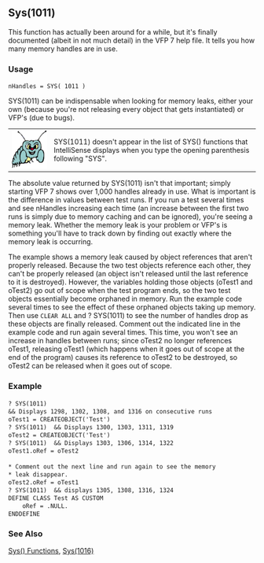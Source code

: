 ## Sys(1011)

This function has actually been around for a while, but it's finally documented (albeit in not much detail) in the VFP 7 help file. It tells you how many memory handles are in use.

### Usage

```foxpro
nHandles = SYS( 1011 )
```

SYS(1011) can be indispensable when looking for memory leaks, either your own (because you're not releasing every object that gets instantiated) or VFP's (due to bugs).

<table>
<tr>
  <td width="17%" valign="top">
<img width="95" height="78" src="bug.gif">
  </td>
  <td width="83%">
  <p>SYS(1011) doesn't appear in the list of SYS() functions that IntelliSense displays when you type the opening parenthesis following &quot;SYS&quot;.</p>
  </td>
 </tr>
</table>

The absolute value returned by SYS(1011) isn't that important; simply starting VFP 7 shows over 1,000 handles already in use. What is important is the difference in values between test runs. If you run a test several times and see nHandles increasing each time (an increase between the first two runs is simply due to memory caching and can be ignored), you're seeing a memory leak. Whether the memory leak is your problem or VFP's is something you'll have to track down by finding out exactly where the memory leak is occurring.

The example shows a memory leak caused by object references that aren't properly released. Because the two test objects reference each other, they can't be properly released (an object isn't released until the last reference to it is destroyed). However, the variables holding those objects (oTest1 and oTest2) go out of scope when the test program ends, so the two test objects essentially become orphaned in memory. Run the example code several times to see the effect of these orphaned objects taking up memory. Then use `CLEAR ALL` and ? SYS(1011) to see the number of handles drop as these objects are finally released. Comment out the indicated line in the example code and run again several times. This time, you won't see an increase in handles between runs; since oTest2 no longer references oTest1, releasing oTest1 (which happens when it goes out of scope at the end of the program) causes its reference to oTest2 to be destroyed, so oTest2 can be released when it goes out of scope.

### Example

```foxpro
? SYS(1011)
&& Displays 1298, 1302, 1308, and 1316 on consecutive runs
oTest1 = CREATEOBJECT('Test')
? SYS(1011)  && Displays 1300, 1303, 1311, 1319
oTest2 = CREATEOBJECT('Test')
? SYS(1011)  && Displays 1303, 1306, 1314, 1322
oTest1.oRef = oTest2

* Comment out the next line and run again to see the memory
* leak disappear.
oTest2.oRef = oTest1
? SYS(1011)  && displays 1305, 1308, 1316, 1324
DEFINE CLASS Test AS CUSTOM
    oRef = .NULL.
ENDDEFINE
```
### See Also

[Sys() Functions](s4g895.md), [Sys(1016)](s4g275.md)